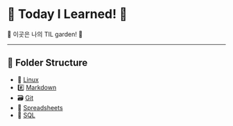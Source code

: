 # 🐥 Today I Learned! 🌈

🌸 이곳은 나의 TIL garden! 🌱

---

## 📂 Folder Structure

- 🐧 [Linux](./Linux/Linux.md)
- #️⃣ [Markdown](./markdown)
- 🗃️ [Git](./git)
- 📑 [Spreadsheets](./spreadsheets)
- 🧩 [SQL](./SQL)
